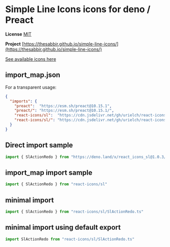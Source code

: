 # Simple Line Icons icons for deno / Preact

**License** [MIT](https://opensource.org/licenses/MIT)

**Project** [https://thesabbir.github.io/simple-line-icons/](https://thesabbir.github.io/simple-line-icons/)

[See available icons here](https://react-icons.github.io/react-icons/icons?name=sl)

## import_map.json

For a transparent usage:

```json
{
  "imports": {
    "preact":  "https://esm.sh/preact@10.15.1",
    "preact/": "https://esm.sh/preact@10.15.1/",
    "react-icons/sl":  "https://cdn.jsdelivr.net/gh/urielch/react-icons-sl@1.0.3/mod.ts",
    "react-icons/sl/": "https://cdn.jsdelivr.net/gh/urielch/react-icons-sl/ico/",
  }
}
```

## Direct import sample

```ts
import { SlActionRedo } from "https://deno.land/x/react_icons_sl@1.0.3/mod.ts"
```

## import_map import sample

```ts
import { SlActionRedo } from "react-icons/sl"
```

## minimal import

```ts
import { SlActionRedo } from "react-icons/sl/SlActionRedo.ts"
```

## minimal import using default export

```ts
import SlActionRedo from "react-icons/sl/SlActionRedo.ts"
```

